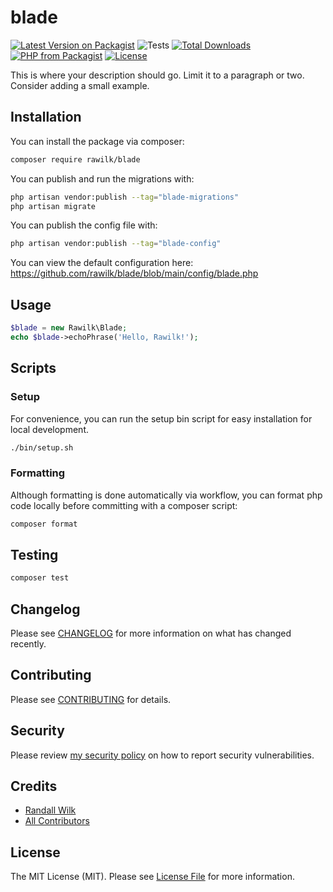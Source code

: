 # blade

[![Latest Version on Packagist](https://img.shields.io/packagist/v/rawilk/blade.svg?style=flat-square)](https://packagist.org/packages/rawilk/blade)
![Tests](https://github.com/rawilk/blade/workflows/Tests/badge.svg?style=flat-square)
[![Total Downloads](https://img.shields.io/packagist/dt/rawilk/blade.svg?style=flat-square)](https://packagist.org/packages/rawilk/blade)
[![PHP from Packagist](https://img.shields.io/packagist/php-v/rawilk/blade?style=flat-square)](https://packagist.org/packages/rawilk/blade)
[![License](https://img.shields.io/github/license/rawilk/blade?style=flat-square)](https://github.com/rawilk/blade/blob/main/LICENSE.md)

This is where your description should go. Limit it to a paragraph or two. Consider adding a small example.

## Installation

You can install the package via composer:

```bash
composer require rawilk/blade
```

You can publish and run the migrations with:

```bash
php artisan vendor:publish --tag="blade-migrations"
php artisan migrate
```

You can publish the config file with:

```bash
php artisan vendor:publish --tag="blade-config"
```

You can view the default configuration here: https://github.com/rawilk/blade/blob/main/config/blade.php

## Usage

```php
$blade = new Rawilk\Blade;
echo $blade->echoPhrase('Hello, Rawilk!');
```

## Scripts

### Setup

For convenience, you can run the setup bin script for easy installation for local development.

```bash
./bin/setup.sh
```

### Formatting

Although formatting is done automatically via workflow, you can format php code locally before committing with a composer script:

```bash
composer format
```

## Testing

```bash
composer test
```

## Changelog

Please see [CHANGELOG](CHANGELOG.md) for more information on what has changed recently.

## Contributing

Please see [CONTRIBUTING](.github/CONTRIBUTING.md) for details.

## Security

Please review [my security policy](.github/SECURITY.md) on how to report security vulnerabilities.

## Credits

-   [Randall Wilk](https://github.com/rawilk)
-   [All Contributors](../../contributors)

## License

The MIT License (MIT). Please see [License File](LICENSE.md) for more information.
